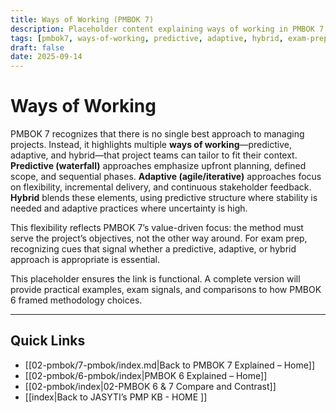 ```yaml
---
title: Ways of Working (PMBOK 7)
description: Placeholder content explaining ways of working in PMBOK 7
tags: [pmbok7, ways-of-working, predictive, adaptive, hybrid, exam-prep]
draft: false
date: 2025-09-14
---
```


# Ways of Working

PMBOK 7 recognizes that there is no single best approach to managing projects. Instead, it highlights multiple **ways of working**—predictive, adaptive, and hybrid—that project teams can tailor to fit their context. **Predictive (waterfall)** approaches emphasize upfront planning, defined scope, and sequential phases. **Adaptive (agile/iterative)** approaches focus on flexibility, incremental delivery, and continuous stakeholder feedback. **Hybrid** blends these elements, using predictive structure where stability is needed and adaptive practices where uncertainty is high.  

This flexibility reflects PMBOK 7’s value-driven focus: the method must serve the project’s objectives, not the other way around. For exam prep, recognizing cues that signal whether a predictive, adaptive, or hybrid approach is appropriate is essential.  

This placeholder ensures the link is functional. A complete version will provide practical examples, exam signals, and comparisons to how PMBOK 6 framed methodology choices.

---
## Quick Links
- [[02-pmbok/7-pmbok/index.md|Back to PMBOK 7 Explained – Home]]
- [[02-pmbok/6-pmbok/index|PMBOK 6 Explained – Home]]
- [[02-pmbok/index|02-PMBOK 6 & 7 Compare and Contrast]]
- [[index|Back to JASYTI’s PMP KB - HOME ]]